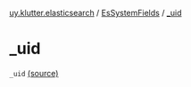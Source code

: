 [uy.klutter.elasticsearch](../index.md) / [EsSystemFields](index.md) / [_uid](.)


# _uid

`_uid` [(source)](https://github.com/kohesive/klutter/blob/master/elasticsearch-jdk7/src/main/kotlin/uy/klutter/elasticsearch/Mappings.kt#L11)


